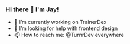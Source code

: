 ### Hi there 👋 I'm Jay!


- 🔭 I’m currently working on TrainerDex
- 🤔 I’m looking for help with frontend design
- 📫 How to reach me: @TurnrDev everywhere

